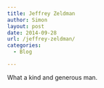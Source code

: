 ```yaml
---
title: Jeffrey Zeldman
author: Simon
layout: post
date: 2014-09-28
url: /jeffrey-zeldman/
categories:
  - Blog

---
```

What a kind and generous man.